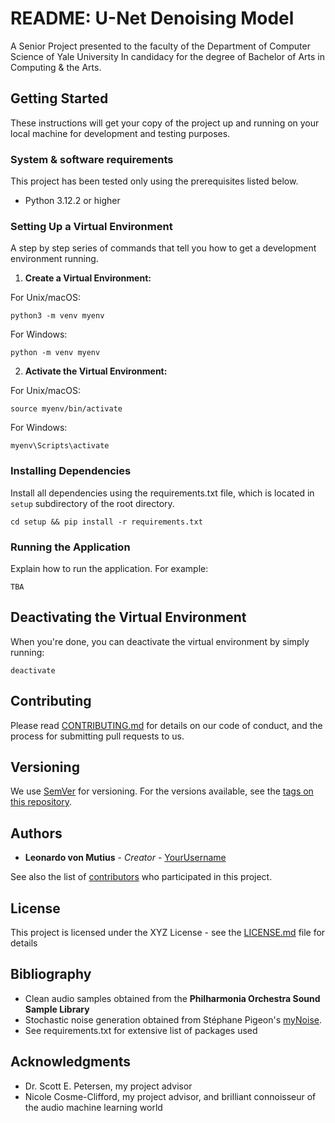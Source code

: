 # README: U-Net Denoising Model

A Senior Project presented to the faculty of the Department of Computer Science of Yale University In candidacy for the degree of Bachelor of Arts in Computing & the Arts.



## Getting Started

These instructions will get your copy of the project up and running on your local machine for development and testing purposes.

### System & software requirements

This project has been tested only using the prerequisites listed below. 

- Python 3.12.2 or higher



### Setting Up a Virtual Environment

A step by step series of commands that tell you how to get a development environment running.

1. **Create a Virtual Environment:**

For Unix/macOS: 

```
python3 -m venv myenv
```

For Windows:

```
python -m venv myenv
```



2. **Activate the Virtual Environment:**

For Unix/macOS:

```
source myenv/bin/activate
```

For Windows:

```
myenv\Scripts\activate
```



### Installing Dependencies

Install all dependencies using the requirements.txt file, which is located in `setup` subdirectory of the root directory.

```
cd setup && pip install -r requirements.txt
```

### Running the Application

Explain how to run the application. For example:

```
TBA
```

## Deactivating the Virtual Environment

When you're done, you can deactivate the virtual environment by simply running:

```
deactivate
```



## Contributing

Please read [CONTRIBUTING.md](LINK_TO_YOUR_CONTRIBUTING_GUIDELINES) for details on our code of conduct, and the process for submitting pull requests to us.

## Versioning

We use [SemVer](http://semver.org/) for versioning. For the versions available, see the [tags on this repository](LINK_TO_YOUR_VERSION_TAGS).

## Authors

* **Leonardo von Mutius** - *Creator* - [YourUsername](LINK_TO_YOUR_GITHUB_PROFILE)

See also the list of [contributors](LINK_TO_YOUR_PROJECT_CONTRIBUTORS) who participated in this project.



## License

This project is licensed under the XYZ License - see the [LICENSE.md](LICENSE.md) file for details



## Bibliography

- Clean audio samples obtained from the **Philharmonia Orchestra Sound Sample Library**
- Stochastic noise generation obtained from Stéphane Pigeon's [myNoise](mynoise.net).
- See requirements.txt for extensive list of packages used



## Acknowledgments

* Dr. Scott E. Petersen, my project advisor
* Nicole Cosme-Clifford, my project advisor, and brilliant connoisseur of the audio machine learning world